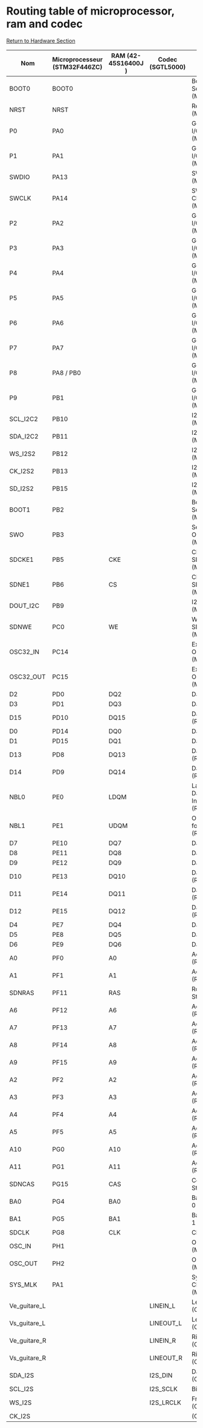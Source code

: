 # Routing table of microprocessor, ram and codec
[Return to Hardware Section](https://github.com/lucacros/2324_Projet2A_PedaleGuitare/tree/Hardware-Section)

| Nom             | Microprocesseur (STM32F446ZC) | RAM (42-45S16400J )  | Codec (SGTL5000) | Description                                |
|-----------------|------------------------|-------|-------|--------------------------------------------|
| BOOT0           | BOOT0                  |       |       | Boot Mode Selection (Microprocessor)       |
| NRST            | NRST                   |       |       | Reset (Microprocessor)                     |
| P0              | PA0                    |       |       | General Purpose I/O (Microprocessor)       |
| P1              | PA1                    |       |       | General Purpose I/O (Microprocessor)       |
| SWDIO           | PA13                   |       |       | SWD Debug I/O (Microprocessor)             |
| SWCLK           | PA14                   |       |       | SWD Debug Clock (Microprocessor)           |
| P2              | PA2                    |       |       | General Purpose I/O (Microprocessor)       |
| P3              | PA3                    |       |       | General Purpose I/O (Microprocessor)       |
| P4              | PA4                    |       |       | General Purpose I/O (Microprocessor)       |
| P5              | PA5                    |       |       | General Purpose I/O (Microprocessor)       |
| P6              | PA6                    |       |       | General Purpose I/O (Microprocessor)       |
| P7              | PA7                    |       |       | General Purpose I/O (Microprocessor)       |
| P8              | PA8 / PB0               |       |       | General Purpose I/O (Microprocessor)       |
| P9              | PB1                    |       |       | General Purpose I/O (Microprocessor)       |
| SCL_I2C2        | PB10                   |       |       | I2C Clock (Microprocessor)                 |
| SDA_I2C2        | PB11                   |       |       | I2C Data (Microprocessor)                  |
| WS_I2S2         | PB12                   |       |       | I2S Word Select (Microprocessor)           |
| CK_I2S2         | PB13                   |       |       | I2S Clock (Microprocessor)                 |
| SD_I2S2         | PB15                   |       |       | I2S Data (Microprocessor)                  |
| BOOT1           | PB2                    |       |       | Boot Mode Selection (Microprocessor)       |
| SWO             | PB3                    |       |       | Serial Wire Output (Microprocessor)        |
| SDCKE1          | PB5                    | CKE   |       | Clock Enable for SDRAM (Microprocessor)   |
| SDNE1           | PB6                    | CS    |       | Chip Select for SDRAM (Microprocessor)    |
| DOUT_I2C        | PB9                    |       |       | I2C Data Output (Microprocessor)           |
| SDNWE           | PC0                    | WE    |       | Write Enable for SDRAM (Microprocessor)   |
| OSC32_IN        | PC14                   |       |       | External 32 kHz Oscillator Input (Microprocessor) |
| OSC32_OUT       | PC15                   |       |       | External 32 kHz Oscillator Output (Microprocessor) |
| D2              | PD0                    | DQ2   |       | Data Bit 2 (RAM)                          |
| D3              | PD1                    | DQ3   |       | Data Bit 3 (RAM)                          |
| D15             | PD10                   | DQ15  |       | Data Bit 15 (RAM)                         |
| D0              | PD14                   | DQ0   |       | Data Bit 0 (RAM)                          |
| D1              | PD15                   | DQ1   |       | Data Bit 1 (RAM)                          |
| D13             | PD8                    | DQ13  |       | Data Bit 13 (RAM)                         |
| D14             | PD9                    | DQ14  |       | Data Bit 14 (RAM)                         |
| NBL0            | PE0                    | LDQM  |       | Latch Enable Data Input/Output (RAM)     |
| NBL1            | PE1                    | UDQM  |       | Output Enable for Data Output (RAM)      |
| D7              | PE10                   | DQ7   |       | Data Bit 7 (RAM)                          |
| D8              | PE11                   | DQ8   |       | Data Bit 8 (RAM)                          |
| D9              | PE12                   | DQ9   |       | Data Bit 9 (RAM)                          |
| D10             | PE13                   | DQ10  |       | Data Bit 10 (RAM)                         |
| D11             | PE14                   | DQ11  |       | Data Bit 11 (RAM)                         |
| D12             | PE15                   | DQ12  |       | Data Bit 12 (RAM)                         |
| D4              | PE7                    | DQ4   |       | Data Bit 4 (RAM)                          |
| D5              | PE8                    | DQ5   |       | Data Bit 5 (RAM)                          |
| D6              | PE9                    | DQ6   |       | Data Bit 6 (RAM)                          |
| A0              | PF0                    | A0    |       | Address Bit 0 (RAM)                       |
| A1              | PF1                    | A1    |       | Address Bit 1 (RAM)                       |
| SDNRAS          | PF11                   | RAS   |       | Row Address Strobe (RAM)                 |
| A6              | PF12                   | A6    |       | Address Bit 6 (RAM)                       |
| A7              | PF13                   | A7    |       | Address Bit 7 (RAM)                       |
| A8              | PF14                   | A8    |       | Address Bit 8 (RAM)                       |
| A9              | PF15                   | A9    |       | Address Bit 9 (RAM)                       |
| A2              | PF2                    | A2    |       | Address Bit 2 (RAM)                       |
| A3              | PF3                    | A3    |       | Address Bit 3 (RAM)                       |
| A4              | PF4                    | A4    |       | Address Bit 4 (RAM)                       |
| A5              | PF5                    | A5    |       | Address Bit 5 (RAM)                       |
| A10             | PG0                    | A10   |       | Address Bit 10 (RAM)                      |
| A11             | PG1                    | A11   |       | Address Bit 11 (RAM)                      |
| SDNCAS          | PG15                   | CAS   |       | Column Address Strobe (RAM)              |
| BA0             | PG4                    | BA0   |       | Bank Address Bit 0 (RAM)                 |
| BA1             | PG5                    | BA1   |       | Bank Address Bit 1 (RAM)                 |
| SDCLK           | PG8                    | CLK   |       | Clock (RAM)                              |
| OSC_IN          | PH1                    |       |       | Oscillator Input (Microprocessor)         |
| OSC_OUT         | PH2                    |       |       | Oscillator Output (Microprocessor)        |
| SYS_MLK         | PA1                    |       |       | System Master Clock (Microprocessor)      |
| Ve_guitare_L    |                        |       | LINEIN_L | Left LINEIN (Codec)                     |
| Vs_guitare_L    |                        |       | LINEOUT_L | Left LINEOUT (Codec)                    |
| Ve_guitare_R    |                        |       | LINEIN_R | Right LINEIN (Codec)                    |
| Vs_guitare_R    |                        |       | LINEOUT_R | Right LINEOUT (Codec)                   |
| SDA_I2S         |                        |       | I2S_DIN | Data input (Codec)                     |
| SCL_I2S         |                        |       | I2S_SCLK | Bit clock (Codec)                     |
| WS_I2S          |                        |       | I2S_LRCLK | Frame clock (Codec)                   |
| CK_I2S          |                        |       |           | (Codec)                                |
